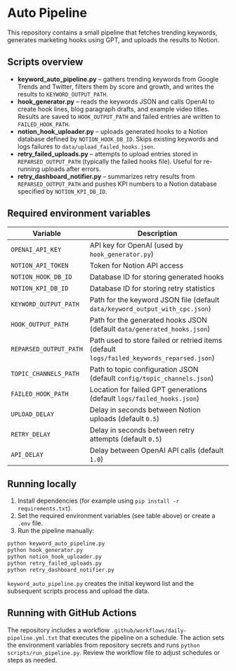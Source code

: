 # Auto Pipeline

This repository contains a small pipeline that fetches trending keywords, generates marketing hooks using GPT, and uploads the results to Notion.

## Scripts overview

- **keyword_auto_pipeline.py** – gathers trending keywords from Google Trends and Twitter, filters them by score and growth, and writes the results to `KEYWORD_OUTPUT_PATH`.
- **hook_generator.py** – reads the keywords JSON and calls OpenAI to create hook lines, blog paragraph drafts, and example video titles. Results are saved to `HOOK_OUTPUT_PATH` and failed entries are written to `FAILED_HOOK_PATH`.
- **notion_hook_uploader.py** – uploads generated hooks to a Notion database defined by `NOTION_HOOK_DB_ID`. Skips existing keywords and logs failures to `data/upload_failed_hooks.json`.
- **retry_failed_uploads.py** – attempts to upload entries stored in `REPARSED_OUTPUT_PATH` (typically the failed hooks file). Useful for re-running uploads after errors.
- **retry_dashboard_notifier.py** – summarizes retry results from `REPARSED_OUTPUT_PATH` and pushes KPI numbers to a Notion database specified by `NOTION_KPI_DB_ID`.

## Required environment variables

| Variable | Description |
|----------|-------------|
| `OPENAI_API_KEY` | API key for OpenAI (used by `hook_generator.py`) |
| `NOTION_API_TOKEN` | Token for Notion API access |
| `NOTION_HOOK_DB_ID` | Database ID for storing generated hooks |
| `NOTION_KPI_DB_ID` | Database ID for storing retry statistics |
| `KEYWORD_OUTPUT_PATH` | Path for the keyword JSON file (default `data/keyword_output_with_cpc.json`) |
| `HOOK_OUTPUT_PATH` | Path for the generated hooks JSON (default `data/generated_hooks.json`) |
| `REPARSED_OUTPUT_PATH` | Path used to store failed or retried items (default `logs/failed_keywords_reparsed.json`) |
| `TOPIC_CHANNELS_PATH` | Path to topic configuration JSON (default `config/topic_channels.json`) |
| `FAILED_HOOK_PATH` | Location for failed GPT generations (default `logs/failed_hooks.json`) |
| `UPLOAD_DELAY` | Delay in seconds between Notion uploads (default `0.5`) |
| `RETRY_DELAY` | Delay in seconds between retry attempts (default `0.5`) |
| `API_DELAY` | Delay between OpenAI API calls (default `1.0`) |

## Running locally

1. Install dependencies (for example using `pip install -r requirements.txt`).
2. Set the required environment variables (see table above) or create a `.env` file.
3. Run the pipeline manually:

```bash
python keyword_auto_pipeline.py
python hook_generator.py
python notion_hook_uploader.py
python retry_failed_uploads.py
python retry_dashboard_notifier.py
```

`keyword_auto_pipeline.py` creates the initial keyword list and the subsequent scripts process and upload the data.

## Running with GitHub Actions

The repository includes a workflow `.github/workflows/daily-pipeline.yml.txt` that executes the pipeline on a schedule. The action sets the environment variables from repository secrets and runs `python scripts/run_pipeline.py`. Review the workflow file to adjust schedules or steps as needed.

